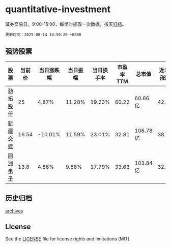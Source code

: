 # quantitative-investment

证券交易日，9:00-15:00，每半时抓取一次数据，按天[归档](archives)。

`更新时间：2025-08-14 14:50:20 +0800`

## 强势股票

|股票|当前价|当日涨跌幅|当日振幅|当日换手率|市盈率TTM|总市值|近10日涨跌幅|
|----|----|----|----|----|----|----|----|
|[劲拓股份](https://xueqiu.com/S/SZ300400)|25|4.87%|11.28%|19.23%|60.22|60.66亿|42.29%|
|[新疆交建](https://xueqiu.com/S/SZ002941)|16.54|-10.01%|11.59%|23.01%|32.81|106.78亿|38.06%|
|[同洲电子](https://xueqiu.com/S/SZ002052)|13.8|4.86%|9.88%|17.79%|33.63|103.84亿|32.69%|

## 历史归档

[archives](archives)

## License

See the [LICENSE](LICENSE) file for license rights and limitations (MIT).